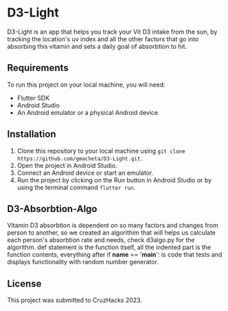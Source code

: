 # D3-Light

D3-Light is an app that helps you track your Vit D3 intake from the sun, by tracking the location's uv index and all the other factors that go into absorbing this vitamin and sets a daily goal of absorbtion to hit.

## Requirements
To run this project on your local machine, you will need:
- Flutter SDK
- Android Studio
- An Android emulator or a physical Android device

## Installation
1. Clone this repository to your local machine using `git clone https://github.com/gmacheta/D3-Light.git`.
2. Open the project in Android Studio.
3. Connect an Android device or start an emulator.
4. Run the project by clicking on the Run button in Android Studio or by using the terminal command `flutter run`.

## D3-Absorbtion-Algo
Vitamin D3 absorbtion is dependent on so many factors and changes from person to another, so we created an algorithim that will helps us calculate each person's absorbtion rate and needs, check d3algo.py for the algorithm.
def statement is the function itself, all the indented part is the function contents, everything after if __name__ == '__main__': is code that tests and displays functionality with random number generator.

## License
This project was submitted to CruzHacks 2023.
